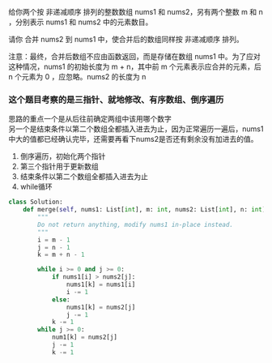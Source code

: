 给你两个按 非递减顺序 排列的整数数组 nums1 和 nums2，另有两个整数 m 和 n ，分别表示 nums1 和 nums2 中的元素数目。

请你 合并 nums2 到 nums1 中，使合并后的数组同样按 非递减顺序 排列。

注意：最终，合并后数组不应由函数返回，而是存储在数组 nums1 中。为了应对这种情况，nums1 的初始长度为 m + n，其中前 m 个元素表示应合并的元素，后 n 个元素为 0 ，应忽略。nums2 的长度为 n 


### 这个题目考察的是三指针、就地修改、有序数组、倒序遍历  

思路的重点一个是从后往前确定两组中该用哪个数字  
另一个是结束条件以第二个数组全都插入进去为止，因为正常遍历一遍后，nums1中大的值都已经确认完毕，还需要再看下nums2是否还有剩余没有加进去的值。

1. 倒序遍历，初始化两个指针
2. 第三个指针用于更新数组
3. 结束条件以第二个数组全都插入进去为止
4. while循环

```python
class Solution:
    def merge(self, nums1: List[int], m: int, nums2: List[int], n: int) -> None:
        """
        Do not return anything, modify nums1 in-place instead.
        """
        i = m - 1
        j = n - 1
        k = m + n - 1

        while i >= 0 and j >= 0:
            if nums1[i] > nums2[j]:
                nums1[k] = nums1[i]
                i -= 1
            else:
                nums1[k] = nums2[j]
                j -= 1
            k -= 1
        while j >= 0:
            num1[k] = nums2[j]
            j -= 1
            k -= 1
```